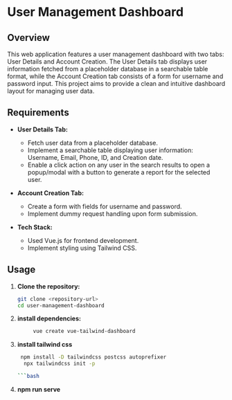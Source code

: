 # User Management Dashboard

## Overview

This web application features a user management dashboard with two tabs: User Details and Account Creation. The User Details tab displays user information fetched from a placeholder database in a searchable table format, while the Account Creation tab consists of a form for username and password input. This project aims to provide a clean and intuitive dashboard layout for managing user data.

## Requirements

- **User Details Tab:**
  - Fetch user data from a placeholder database.
  - Implement a searchable table displaying user information: Username, Email, Phone, ID, and Creation date.
  - Enable a click action on any user in the search results to open a popup/modal with a button to generate a report for the selected user.

- **Account Creation Tab:**
  - Create a form with fields for username and password.
  - Implement dummy request handling upon form submission.

- **Tech Stack:**
  - Used Vue.js for frontend development.
  - Implement styling using Tailwind CSS.

## Usage

1. **Clone the repository:**

   ```bash
   git clone <repository-url>
   cd user-management-dashboard

2. **install dependencies:**
    ```bash
         vue create vue-tailwind-dashboard

4. **install tailwind css**
      ```bash
       npm install -D tailwindcss postcss autoprefixer
        npx tailwindcss init -p

   ```bash
5. **npm run serve**

